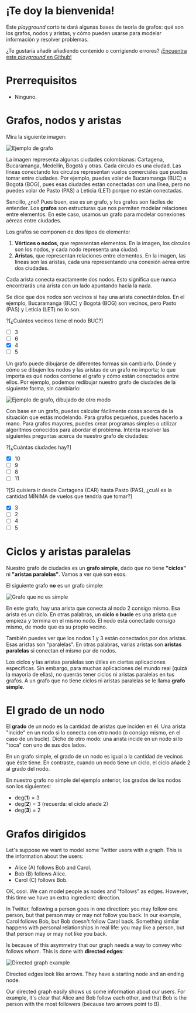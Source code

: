 # ¡Te doy la bienvenida!

Este *playground* corto te dará algunas bases de teoría de grafos: qué son los grafos, nodos y aristas, y cómo pueden usarse para modelar información y resolver problemas.

¿Te gustaría añadir añadiendo contenido o corrigiendo errores? [¡Encuentra este *playground* en Github!](https://github.com/Racso/playground-eZSNYBkF)

# Prerrequisitos
* Ninguno.

# Grafos, nodos y aristas

Mira la siguiente imagen:

![Ejemplo de grafo](cities.png "")

La imagen representa algunas ciudades colombianas: Cartagena, Bucaramanga, Medellín, Bogotá y otras. Cada círculo es una ciudad. Las líneas conectando los círculos representan vuelos comerciales que puedes tomar entre ciudades. Por ejemplo, puedes volar de Bucaramanga (BUC) a Bogotá (BOG), pues esas ciudades están conectadas con una línea, pero no puedes volar de Pasto (PAS) a Leticia (LET) porque no están conectadas.

Sencillo, ¿no? Pues buen, ese es un grafo, y los grafos son fáciles de entender. Los **grafos** son estructuras que nos permiten modelar relaciones entre elementos. En este caso, usamos un grafo para modelar conexiones aéreas entre ciudades.

Los grafos se componen de dos tipos de elemento:
1. **Vértices o nodos**, que representan elementos. En la imagen, los círculos son los nodos, y cada nodo representa una ciudad.
2. **Aristas**, que representan relaciones entre elementos. En la imagen, las líneas son las aristas, cada una representando una conexión aérea entre dos ciudades.

Cada arista conecta exactamente dos nodos. Esto significa que nunca encontrarás una arista con un lado apuntando hacia la nada.

Se dice que dos nodos son vecinos si hay una arista conectándolos. En el ejemplo, Bucaramanga (BUC) y Bogotá (BOG) son vecinos, pero Pasto (PAS) y Leticia (LET) no lo son.

?[¿Cuántos vecinos tiene el nodo BUC?]
-[ ] 3
-[ ] 6
-[x] 4
-[ ] 5

Un grafo puede dibujarse de diferentes formas sin cambiarlo. Dónde y cómo se dibujen los nodos y las aristas de un grafo no importa; lo que importa es qué nodos contiene el grafo y cómo están conectados entre ellos. Por ejemplo, podemos redibujar nuestro grafo de ciudades de la siguiente forma, sin cambiarlo:

![Ejemplo de grafo, dibujado de otro modo](cities-2.png "")

Con base en un grafo, puedes calcular fácilmente cosas acerca de la situación que estás modelando. Para grafos pequeños, puedes hacerlo a mano. Para grafos mayores, puedes crear programas simples o utilizar algoritmos conocidos para abordar el problema. Intenta resolver las siguientes preguntas acerca de nuestro grafo de ciudades:

?[¿Cuántas ciudades hay?]
-[x] 10
-[ ] 9
-[ ] 8
-[ ] 11

?[Si quisiera ir desde Cartagena (CAR) hasta Pasto (PAS), ¿cuál es la cantidad MÍNIMA de vuelos que tendría que tomar?]
-[x] 3
-[ ] 2
-[ ] 4
-[ ] 5

# Ciclos y aristas paralelas

Nuestro grafo de ciudades es un **grafo simple**, dado que no tiene **"ciclos"** ni **"aristas paralelas"**. Vamos a ver qué son esos.

El siguiente grafo **no** es un grafo simple:

![Grafo que no es simple](nosimple.png "")

En este grafo, hay una arista que conecta al nodo 2 consigo mismo. Esa arista es un ciclo. En otras palabras, un **ciclo o bucle** es una arista que empieza y termina en el mismo nodo. El nodo está conectado consigo mismo, de modo que es su propio vecino.

También puedes ver que los nodos 1 y 3 están conectados por dos aristas. Esas aristas son "paralelas". En otras palabras, varias aristas son **aristas paralelas** si conectan el mismo par de nodos.

Los ciclos y las aristas paralelas son útiles en ciertas aplicaciones específicas. Sin embargo, para muchas aplicaciones del mundo real (quizá la mayoría de ellas), no querrás tener ciclos ni aristas paralelas en tus grafos. A un grafo que no tiene ciclos ni aristas paralelas se le llama **grafo simple**.

# El grado de un nodo
El **grado** de un nodo es la cantidad de aristas que inciden en él. Una arista "incide" en un nodo si lo conecta con otro nodo (o consigo mismo, en el caso de un bucle). Dicho de otro modo: una arista incide en un nodo si lo "toca" con uno de sus dos lados.

En un grafo simple, el grado de un nodo es igual a la cantidad de vecinos que éste tiene. En contraste, cuando un nodo tiene un ciclo, el ciclo añade 2 al grado del nodo.

En nuestro grafo no simple del ejemplo anterior, los grados de los nodos son los siguientes:
* deg(**1**) = 3
* deg(**2**) = 3 (recuerda: el ciclo añade 2)
* deg(**3**) = 2

# Grafos dirigidos

Let's suppose we want to model some Twitter users with a graph. This is the information about the users:

- Alice (A) follows Bob and Carol.
- Bob (B) follows Alice.
- Carol (C) follows Bob.

OK, cool. We can model people as nodes and "follows" as edges. However, this time we have an extra ingredient: direction.

In Twitter, following a person goes in one direction: you may follow one person, but that person may or may not follow you back. In our example, Carol follows Bob, but Bob doesn't follow Carol back. Something similar happens with personal relationships in real life: you may like a person, but that person may or may not like you back.

Is because of this asymmetry that our graph needs a way to convey who follows whom. This is done with **directed edges**:

![Directed graph example](twitter.png "")

Directed edges look like arrows. They have a starting node and an ending node.

Our directed graph easily shows us some information about our users. For example, it's clear that Alice and Bob follow each other, and that Bob is the person with the most followers (because two arrows point to B).
